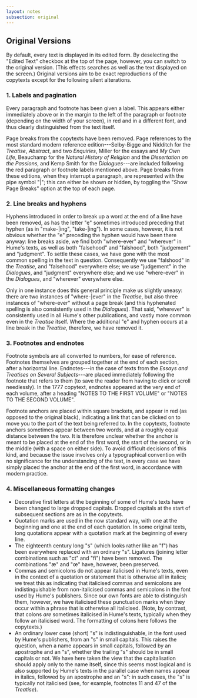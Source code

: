 ```yaml
---
layout: notes
subsection: original
---
```

## Original Versions

By default, every text is displayed in its edited form. By deselecting the "Edited Text" checkbox at the top of the page, however, you can switch to the original version. (This effects searches as well as the text displayed on the screen.) Original versions aim to be exact reproductions of the copytexts except for the following silent alterations.

### 1. Labels and pagination

Every paragraph and footnote has been given a label. This appears either immediately above or in the margin to the left of the paragraph or footnote (depending on the width of your screen), in red and in a different font, and thus clearly distinguished from the text itself.

Page breaks from the copytexts have been removed. Page references to the most standard modern reference edition---Selby-Bigge and Nidditch for the *Treatise*, *Abstract*, and two *Enquiries*, Miller for the essays and *My Own Life*, Beauchamp for the *Natural History of Religion* and the *Dissertation on the Passions*, and Kemp Smith for the *Dialogues*---are included following the red paragraph or footnote labels mentioned above. Page breaks from these editions, when they interrupt a paragraph, are represented with the pipe symbol "\|"; this can either be shown or hidden, by toggling the "Show Page Breaks" option at the top of each page.

### 2. Line breaks and hyphens

Hyphens introduced in order to break up a word at the end of a line have been removed, as has the letter "e" sometimes introduced preceding that hyphen (as in "make-\|ing", "take-\|ing"). In some cases, however, it is not obvious whether the "e" preceding the hyphen would have been there anyway: line breaks aside, we find both "where-ever" and "wherever" in Hume's texts, as well as both "falsehood" and "falshood", both "judgement" and "judgment". To settle these cases, we have gone with the most common spelling in the text in question. Consequently we use "falshood" in the *Treatise*, and "falsehood" everywhere else; we use "judgement" in the *Dialogues*, and "judgment" everywhere else; and we use "where-ever" in the *Dialogues*, and "wherever" everywhere else.

Only in one instance does this general principle make us slightly uneasy: there are two instances of "where-\|ever" in the *Treatise*, but also three instances of "where-ever" without a page break (and this hyphenated spelling is also consistently used in the *Dialogues*). That said, "wherever" is consistently used in all Hume's other publications, and vastly more common even in the *Treatise* itself. Where the additional "e" and hyphen occurs at a line break in the *Treatise*, therefore, we have removed it.

### 3. Footnotes and endnotes

Footnote symbols are all converted to numbers, for ease of reference. Footnotes themselves are grouped together at the end of each section, after a horizontal line. Endnotes---in the case of texts from the *Essays and Treatises on Several Subjects*---are placed immediately following the footnote that refers to them (to save the reader from having to click or scroll needlessly). In the 1777 copytext, endnotes appeared at the very end of each volume, after a heading "NOTES TO THE FIRST VOLUME" or "NOTES TO THE SECOND VOLUME".

Footnote anchors are placed within square brackets, and appear in red (as opposed to the original black), indicating a link that can be clicked on to move you to the part of the text being referred to. In the copytexts, footnote anchors sometimes appear between two words, and at a roughly equal distance between the two. It is therefore unclear whether the anchor is meant to be placed at the end of the first word, the start of the second, or in the middle (with a space on either side). To avoid difficult decisions of this kind, and because the issue involves only a typographical convention with no significance for the understanding of the text, in every case we have simply placed the anchor at the end of the first word, in accordance with modern practice.

### 4. Miscellaneous formatting changes

- Decorative first letters at the beginning of some of Hume's texts have been changed to large dropped capitals. Dropped capitals at the start of subsequent sections are as in the copytexts.
- Quotation marks are used in the now standard way, with one at the beginning and one at the end of each quotation. In some original texts, long quotations appear with a quotation mark at the beginning of every line.
- The eighteenth century long "s" (which looks rather like an "f") has been everywhere replaced with an ordinary "s". Ligatures (joining letter combinations such as "ct" and "fi") have been removed. The combinations "æ" and "œ" have, however, been preserved.
- Commas and semicolons do not appear italicised in Hume's texts, even in the context of a quotation or statement that is otherwise all in italics; we treat this as indicating that italicised commas and semicolons are indistinguishable from non-italicised commas and semicolons in the font used by Hume's publishers. Since our own fonts are able to distinguish them, however, we have italicised these punctuation marks when they occur within a phrase that is otherwise all italicised. (Note, by contrast, that colons _are_ sometimes italicised in Hume's texts, typically when they follow an italicised word. The formatting of colons here follows the copytexts.)
- An ordinary lower case (short) "s" is indistinguishable, in the font used by Hume's publishers, from an "s" in small capitals. This raises the question, when a name appears in small capitals, followed by an apostrophe and an "s", whether the trailing "s" should be in small capitals or not. We have here taken the view that the capitalisation should apply only to the name itself, since this seems most logical and is also supported by Hume's texts in the parallel case when names appear in italics, followed by an apostrophe and an "s": in such cases, the "s" is typically not italicised (see, for example, footnotes 11 and 47 of the *Treatise*).

